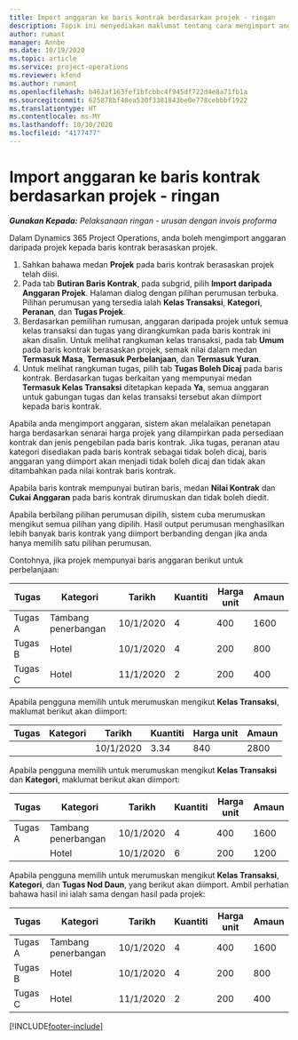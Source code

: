 ```yaml
---
title: Import anggaran ke baris kontrak berdasarkan projek - ringan
description: Topik ini menyediakan maklumat tentang cara mengimport anggaran kewangan daripada projek kepada baris kontrak.
author: rumant
manager: Annbe
ms.date: 10/19/2020
ms.topic: article
ms.service: project-operations
ms.reviewer: kfend
ms.author: rumant
ms.openlocfilehash: b462af163fef1bfcbbc4f945df722d4e8a71fb1a
ms.sourcegitcommit: 625878bf48ea530f3381843be0e778cebbbf1922
ms.translationtype: HT
ms.contentlocale: ms-MY
ms.lasthandoff: 10/30/2020
ms.locfileid: "4177477"
---
```

# <a name="import-an-estimate-to-a-project-based-contract-line---lite"></a>Import anggaran ke baris kontrak berdasarkan projek - ringan

_**Gunakan Kepada:** Pelaksanaan ringan - urusan dengan invois proforma_

Dalam Dynamics 365 Project Operations, anda boleh mengimport anggaran daripada projek kepada baris kontrak berasaskan projek.

1. Sahkan bahawa medan **Projek** pada baris kontrak berasaskan projek telah diisi.
2. Pada tab **Butiran Baris Kontrak**, pada subgrid, pilih **Import daripada Anggaran Projek**. Halaman dialog dengan pilihan perumusan terbuka. Pilihan perumusan yang tersedia ialah **Kelas Transaksi**, **Kategori**, **Peranan**, dan **Tugas Projek**.
3. Berdasarkan pemilihan rumusan, anggaran daripada projek untuk semua kelas transaksi dan tugas yang dirangkumkan pada baris kontrak ini akan disalin. Untuk melihat rangkuman kelas transaksi, pada tab **Umum** pada baris kontrak berasaskan projek, semak nilai dalam medan **Termasuk Masa**, **Termasuk Perbelanjaan**, dan **Termasuk Yuran**. 
4. Untuk melihat rangkuman tugas, pilih tab **Tugas Boleh Dicaj** pada baris kontrak. Berdasarkan tugas berkaitan yang mempunyai medan **Termasuk Kelas Transaksi** ditetapkan kepada **Ya**, semua anggaran untuk gabungan tugas dan kelas transaksi tersebut akan diimport kepada baris kontrak.

Apabila anda mengimport anggaran, sistem akan melalaikan penetapan harga berdasarkan senarai harga projek yang dilampirkan pada persediaan kontrak dan jenis pengebilan pada baris kontrak. Jika tugas, peranan atau kategori disediakan pada baris kontrak sebagai tidak boleh dicaj, baris anggaran yang diimport akan menjadi tidak boleh dicaj dan tidak akan ditambahkan pada nilai kontrak baris kontrak.

Apabila baris kontrak mempunyai butiran baris, medan **Nilai Kontrak** dan **Cukai Anggaran** pada baris kontrak dirumuskan dan tidak boleh diedit.

Apabila berbilang pilihan perumusan dipilih, sistem cuba merumuskan mengikut semua pilihan yang dipilih. Hasil output perumusan menghasilkan lebih banyak baris kontrak yang diimport berbanding dengan jika anda hanya memilih satu pilihan perumusan.

Contohnya, jika projek mempunyai baris anggaran berikut untuk perbelanjaan:

| Tugas | Kategori | Tarikh | Kuantiti | Harga unit | Amaun |
| --- | --- | --- | --- | --- | --- |
| Tugas A | Tambang penerbangan | 10/1/2020 | 4 | 400 | 1600 |
| Tugas B | Hotel | 10/1/2020 | 4 | 200 | 800 |
| Tugas C | Hotel | 11/1/2020 | 2 | 200 | 400 |

Apabila pengguna memilih untuk merumuskan mengikut **Kelas Transaksi**, maklumat berikut akan diimport:

| Tugas | Kategori | Tarikh | Kuantiti | Harga unit | Amaun |
| --- | --- | --- | --- | --- | --- |
| &nbsp; | &nbsp; | 10/1/2020 | 3.34 | 840 | 2800 |

Apabila pengguna memilih untuk merumuskan mengikut **Kelas Transaksi** dan **Kategori**, maklumat berikut akan diimport:

| Tugas | Kategori | Tarikh | Kuantiti | Harga unit | Amaun |
| --- | --- | --- | --- | --- | --- |
| Tugas A | Tambang penerbangan | 10/1/2020 | 4 | 400 | 1600 |
| &nbsp;| Hotel | 10/1/2020 | 6 | 200 | 1200 |

Apabila pengguna memilih untuk merumuskan mengikut **Kelas Transaksi**, **Kategori**, dan **Tugas Nod Daun**, yang berikut akan diimport. Ambil perhatian bahawa hasil ini ialah sama dengan hasil pada projek:

| Tugas | Kategori | Tarikh | Kuantiti | Harga unit | Amaun |
| --- | --- | --- | --- | --- | --- |
| Tugas A | Tambang penerbangan | 10/1/2020 | 4 | 400 | 1600 |
| Tugas B | Hotel | 10/1/2020 | 4 | 200 | 800 |
| Tugas C | Hotel | 11/1/2020 | 2 | 200 | 400 |


[!INCLUDE[footer-include](../../includes/footer-banner.md)]